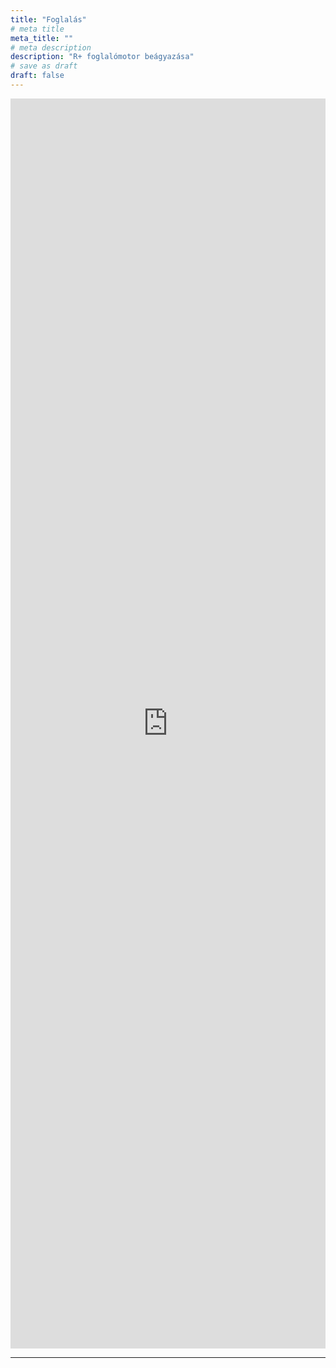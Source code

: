 ```yaml
---
title: "Foglalás"
# meta title
meta_title: ""
# meta description
description: "R+ foglalómotor beágyazása"
# save as draft
draft: false
---
```


<!-- Previo Reservation PLUS-->
<script type="text/javascript" src="https://booking.previo.app/iframe/"></script>
<iframe src="https://booking.previo.app/?hotId=785375&theme=&lang=hu" scrolling="no" frameborder="0" width="100%" height="2000" name="previo-booking-iframe" id="previo-booking-iframe" allowTransparency="true"></iframe>
<!-- /Previo Reservation PLUS -->
<hr>